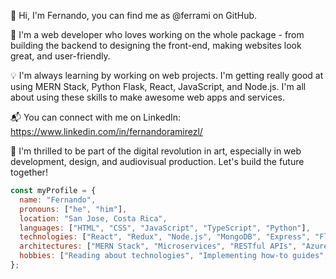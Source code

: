 👋 Hi, I'm Fernando, you can find me as @ferrami on GitHub.

🚀 I'm a web developer who loves working on the whole package - from building the backend to designing the front-end, making websites look great, and user-friendly.

💡 I'm always learning by working on web projects. I'm getting really good at using MERN Stack, Python Flask, React, JavaScript, and Node.js. I'm all about using these skills to make awesome web apps and services.

📬 You can connect with me on LinkedIn: https://www.linkedin.com/in/fernandoramirezl/

🌟 I'm thrilled to be part of the digital revolution in art, especially in web development, design, and audiovisual production. Let's build the future together!

```javascript
const myProfile = {
  name: "Fernando",
  pronouns: ["he", "him"],
  location: "San Jose, Costa Rica",
  languages: ["HTML", "CSS", "JavaScript", "TypeScript", "Python"],
  technologies: ["React", "Redux", "Node.js", "MongoDB", "Express", "Flask", "JWT", "SQLAlchemy"],
  architectures: ["MERN Stack", "Microservices", "RESTful APIs", "Azure"],
  hobbies: ["Reading about technologies", "Implementing how-to guides", "Solving technical challenges"],
};
```

<!---
ferrami/ferrami is a ✨ special ✨ repository because its `README.md` (this file) appears on your GitHub profile.
You can click the Preview link to take a look at your changes.
--->

